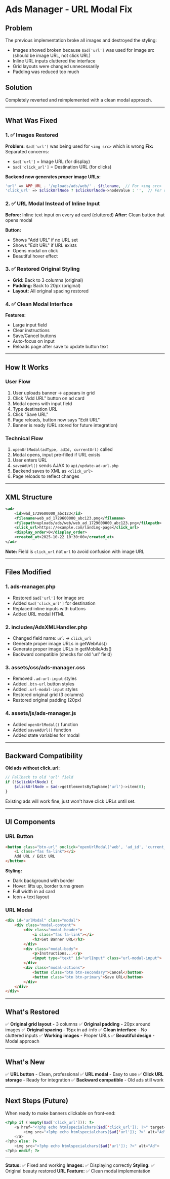 # Ads Manager - URL Modal Fix

## Problem
The previous implementation broke all images and destroyed the styling:
- Images showed broken because `$ad['url']` was used for image src (should be image URL, not click URL)
- Inline URL inputs cluttered the interface
- Grid layouts were changed unnecessarily
- Padding was reduced too much

## Solution
Completely reverted and reimplemented with a clean modal approach.

---

## What Was Fixed

### 1. ✅ Images Restored
**Problem:** `$ad['url']` was being used for `<img src>` which is wrong
**Fix:** Separated concerns:
- `$ad['url']` = Image URL (for display)
- `$ad['click_url']` = Destination URL (for clicks)

**Backend now generates proper image URLs:**
```php
'url' => APP_URL . '/uploads/ads/web/' . $filename,  // For <img src>
'click_url' => $clickUrlNode ? $clickUrlNode->nodeValue : '',  // For destination
```

### 2. ✅ URL Modal Instead of Inline Input
**Before:** Inline text input on every ad card (cluttered)
**After:** Clean button that opens modal

**Button:**
- Shows "Add URL" if no URL set
- Shows "Edit URL" if URL exists
- Opens modal on click
- Beautiful hover effect

### 3. ✅ Restored Original Styling
- **Grid:** Back to 3 columns (original)
- **Padding:** Back to 20px (original)
- **Layout:** All original spacing restored

### 4. ✅ Clean Modal Interface
**Features:**
- Large input field
- Clear instructions
- Save/Cancel buttons
- Auto-focus on input
- Reloads page after save to update button text

---

## How It Works

### User Flow
1. User uploads banner → appears in grid
2. Click "Add URL" button on ad card
3. Modal opens with input field
4. Type destination URL
5. Click "Save URL"
6. Page reloads, button now says "Edit URL"
7. Banner is ready (URL stored for future integration)

### Technical Flow
1. `openUrlModal(adType, adId, currentUrl)` called
2. Modal opens, input pre-filled if URL exists
3. User enters URL
4. `saveAdUrl()` sends AJAX to `api/update-ad-url.php`
5. Backend saves to XML as `<click_url>`
6. Page reloads to reflect changes

---

## XML Structure

```xml
<ad>
    <id>wad_1729600000_abc123</id>
    <filename>web_ad_1729600000_abc123.png</filename>
    <filepath>uploads/ads/web/web_ad_1729600000_abc123.png</filepath>
    <click_url>https://example.com/landing-page</click_url>
    <display_order>0</display_order>
    <created_at>2025-10-22 10:30:00</created_at>
</ad>
```

**Note:** Field is `click_url` not `url` to avoid confusion with image URL

---

## Files Modified

### 1. ads-manager.php
- Restored `$ad['url']` for image src
- Added `$ad['click_url']` for destination
- Replaced inline inputs with buttons
- Added URL modal HTML

### 2. includes/AdsXMLHandler.php
- Changed field name: `url` → `click_url`
- Generate proper image URLs in getWebAds()
- Generate proper image URLs in getMobileAds()
- Backward compatible (checks for old 'url' field)

### 3. assets/css/ads-manager.css
- Removed `.ad-url-input` styles
- Added `.btn-url` button styles
- Added `.url-modal-input` styles
- Restored original grid (3 columns)
- Restored original padding (20px)

### 4. assets/js/ads-manager.js
- Added `openUrlModal()` function
- Added `saveAdUrl()` function
- Added state variables for modal

---

## Backward Compatibility

**Old ads without click_url:**
```php
// Fallback to old 'url' field
if (!$clickUrlNode) {
    $clickUrlNode = $ad->getElementsByTagName('url')->item(0);
}
```

Existing ads will work fine, just won't have click URLs until set.

---

## UI Components

### URL Button
```html
<button class="btn-url" onclick="openUrlModal('web', 'ad_id', 'current_url')">
    <i class="fas fa-link"></i>
    Add URL / Edit URL
</button>
```

**Styling:**
- Dark background with border
- Hover: lifts up, border turns green
- Full width in ad card
- Icon + text layout

### URL Modal
```html
<div id="urlModal" class="modal">
    <div class="modal-content">
        <div class="modal-header">
            <i class="fas fa-link"></i>
            <h3>Set Banner URL</h3>
        </div>
        <div class="modal-body">
            <p>Instructions...</p>
            <input type="text" id="urlInput" class="url-modal-input">
        </div>
        <div class="modal-actions">
            <button class="btn btn-secondary">Cancel</button>
            <button class="btn btn-primary">Save URL</button>
        </div>
    </div>
</div>
```

---

## What's Restored

✅ **Original grid layout** - 3 columns
✅ **Original padding** - 20px around images
✅ **Original spacing** - 15px in ad-info
✅ **Clean interface** - No cluttered inputs
✅ **Working images** - Proper URLs
✅ **Beautiful design** - Modal approach

---

## What's New

✅ **URL button** - Clean, professional
✅ **URL modal** - Easy to use
✅ **Click URL storage** - Ready for integration
✅ **Backward compatible** - Old ads still work

---

## Next Steps (Future)

When ready to make banners clickable on front-end:

```php
<?php if (!empty($ad['click_url'])): ?>
    <a href="<?php echo htmlspecialchars($ad['click_url']); ?>" target="_blank">
        <img src="<?php echo htmlspecialchars($ad['url']); ?>" alt="Ad">
    </a>
<?php else: ?>
    <img src="<?php echo htmlspecialchars($ad['url']); ?>" alt="Ad">
<?php endif; ?>
```

---

**Status:** ✅ Fixed and working
**Images:** ✅ Displaying correctly
**Styling:** ✅ Original beauty restored
**URL Feature:** ✅ Clean modal implementation
